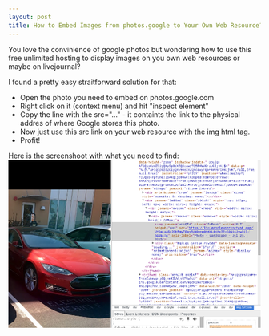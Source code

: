 ```yaml
---
layout: post
title: How to Embed Images from photos.google to Your Own Web Resource?
---
```

You love the convinience of google photos but wondering how to use this free unlimited hosting to display images on you own web resources or maybe on livejournal? 


I found a pretty easy straitforward solution for that:

* Open the photo you need to embed on photos.google.com
* Right click on it (context menu) and hit "inspect element"
* Copy the line with the src="..." - it containts the link to the physical addres of where Google stores this photo. 
* Now just use this src link on your web resource with the img html tag. 
* Profit!

Here is the screenshoot with what you need to find:
![Copy src](/images/google-photos-source.png)
